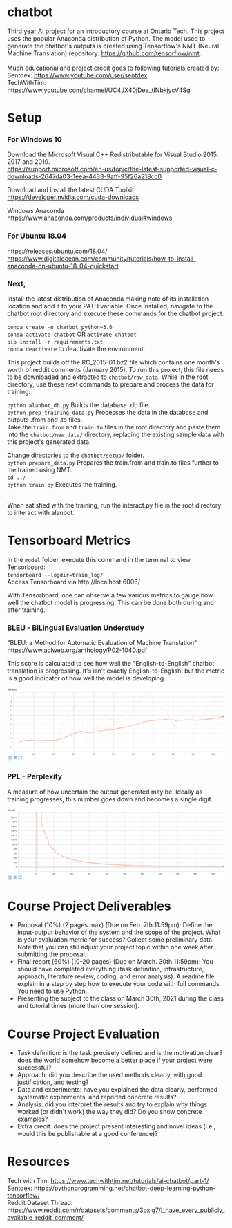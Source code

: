 # chatbot
Third year AI project for an introductory course at Ontario Tech. This project uses the popular Anaconda distribution of Python. The model used to generate the chatbot's outputs is created using Tensorflow's NMT (Neural Machine Translation) repository: https://github.com/tensorflow/nmt.  <br /> <br />
Much educational and project credit goes to following tutorials created by: <br />
Sentdex: https://www.youtube.com/user/sentdex <br />
TechWithTim: https://www.youtube.com/channel/UC4JX40jDee_tINbkjycV4Sg <br />

# Setup
### For Windows 10
Download the Microsoft Visual C++ Redistributable for Visual Studio 2015, 2017 and 2019. <br />
https://support.microsoft.com/en-us/topic/the-latest-supported-visual-c-downloads-2647da03-1eea-4433-9aff-95f26a218cc0 <br />

Download and install the latest CUDA Toolkit <br />
https://developer.nvidia.com/cuda-downloads <br />

Windows Anaconda <br />
https://www.anaconda.com/products/individual#windows <br />

### For Ubuntu 18.04
https://releases.ubuntu.com/18.04/ <br />
https://www.digitalocean.com/community/tutorials/how-to-install-anaconda-on-ubuntu-18-04-quickstart <br />

### Next,
Install the latest distribution of Anaconda making note of its installation location and add it to your PATH variable. Once installed, navigate to the chatbot root directory and execute these commands for the chatbot project:<br />

`conda create -n chatbot python=3.6` <br />
`conda activate chatbot` OR `activate chatbot` <br />
`pip install -r requirements.txt` <br />
`conda deactivate` to deactivate the environment. <br />

This project builds off the RC_2015-01.bz2 file which contains one month's worth of reddit comments (January 2015). To run this project, this file needs to be downloaded and extracted to `chatbot/raw_data`. While in the root directory, use these next commands to prepare and process the data for training: <br />

`python alanbot_db.py` Builds the database .db file. <br />
`python prep_training_data.py` Processes the data in the database and outputs .from and .to files. <br />
Take the `train.from` and `train.to` files in the root directory and paste them into the `chatbot/new_data/` directory, replacing the existing sample data with this project's generated data. <br />

Change directories to the `chatbot/setup/` folder. <br />
`python prepare_data.py` Prepares the train.from and train.to files further to me trained using NMT. <br />
`cd ../` <br />
`python train.py` Executes the training. <br /><br />

When satisfied with the training, run the interact.py file in the root directory to interact with alanbot.

# Tensorboard Metrics
In the `model` folder, execute this command in the terminal to view Tensorboard: <br />
`tensorboard --logdir=train_log/` <br />
Access Tensorboard via http://localhost:6006/

With Tensorboard, one can observe a few various metrics to gauge how well the chatbot model is progressing. This can be done both during and after training.

### BLEU - BiLingual Evaluation Understudy

"BLEU: a Method for Automatic Evaluation of Machine Translation" <br />
https://www.aclweb.org/anthology/P02-1040.pdf

This score is calculated to see how well the "English-to-English" chatbot translation is progressing. It's isn't exactly English-to-English, but the metric is a good indicator of how well the model is developing.

![Alt text](/img/dev_bleu_095.png?raw=true "Alan's BLEU through Training")

### PPL - Perplexity

A measure of how uncertain the output generated may be. Ideally as training progresses, this number goes down and becomes a single digit.

![Alt text](/img/dev_ppl_095.png?raw=true "Alan's PPL through Training")

# Course Project Deliverables
* Proposal (10%) (2 pages max) (Due on Feb. 7th 11:59pm): Define the input-output behavior of
the system and the scope of the project. What is your evaluation metric for success? Collect
some preliminary data. Note that you can still adjust your project topic within one week after
submitting the proposal.
* Final report (60%) (10-20 pages) (Due on March. 30th 11:59pm): You should have completed
everything (task definition, infrastructure, approach, literature review, coding, and error
analysis). A readme file explain in a step by step how to execute your code with full commands.
You need to use Python.
* Presenting the subject to the class on March 30th, 2021 during the class and tutorial times (more
than one session).

# Course Project Evaluation
* Task definition: is the task precisely defined and is the motivation clear? does the world
somehow become a better place if your project were successful?
* Approach: did you describe the used methods clearly, with good justification, and testing?
* Data and experiments: have you explained the data clearly, performed systematic experiments,
and reported concrete results?
* Analysis: did you interpret the results and try to explain why things worked (or didn't work) the
way they did? Do you show concrete examples?
* Extra credit: does the project present interesting and novel ideas (i.e., would this be publishable
at a good conference)?

# Resources
Tech with Tim: https://www.techwithtim.net/tutorials/ai-chatbot/part-1/ <br />
Sentdex: https://pythonprogramming.net/chatbot-deep-learning-python-tensorflow/ <br />
Reddit Dataset Thread: https://www.reddit.com/r/datasets/comments/3bxlg7/i_have_every_publicly_available_reddit_comment/ <br />
